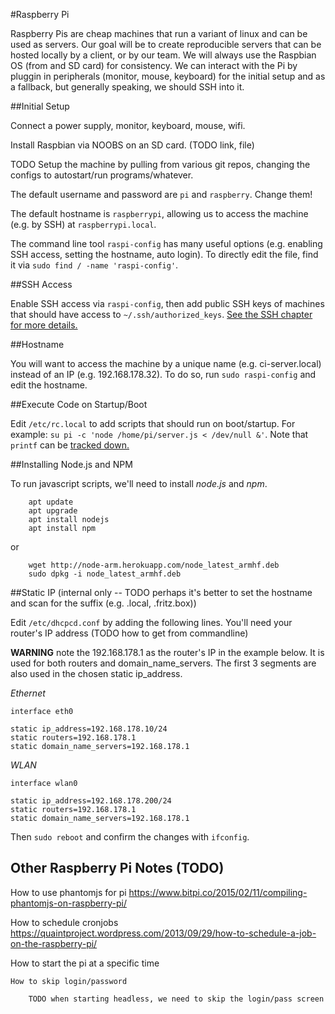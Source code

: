 #Raspberry Pi

Raspberry Pis are cheap machines that run a variant of linux and can be used as servers. Our goal will be to create reproducible servers that can be hosted locally by a client, or by our team. We will always use the Raspbian OS (from and SD card) for consistency. We can interact with the Pi by pluggin in peripherals (monitor, mouse, keyboard) for the initial setup and as a fallback, but generally speaking, we should SSH into it.


##Initial Setup

Connect a power supply, monitor, keyboard, mouse, wifi.

Install Raspbian via NOOBS on an SD card. (TODO link, file)

TODO Setup the machine by pulling from various git repos, changing the configs to autostart/run programs/whatever.

The default username and password are `pi` and `raspberry`. Change them!

The default hostname is `raspberrypi`, allowing us to access the machine (e.g. by SSH) at `raspberrypi.local`.

The command line tool `raspi-config` has many useful options (e.g. enabling SSH access, setting the hostname, auto login). To directly edit the file, find it via `sudo find / -name 'raspi-config'`.

##SSH Access

Enable SSH access via `raspi-config`, then add public SSH keys of machines that should have access to `~/.ssh/authorized_keys`. [See the SSH chapter for more details.](./chapters/ssh.md)


##Hostname

You will want to access the machine by a unique name (e.g. ci-server.local) instead of an IP (e.g. 192.168.178.32). To do so, run `sudo raspi-config` and edit the hostname.


##Execute Code on Startup/Boot

Edit `/etc/rc.local` to add scripts that should run on boot/startup. For example: `su pi -c 'node /home/pi/server.js < /dev/null &'`. Note that `printf` can be [tracked down.](https://askubuntu.com/questions/575913/what-does-printf-do-in-rc-local)


##Installing Node.js and NPM

To run javascript scripts, we'll need to install *node.js* and *npm*.
```
	apt update
	apt upgrade
	apt install nodejs
	apt install npm
```
or
```
	wget http://node-arm.herokuapp.com/node_latest_armhf.deb 
	sudo dpkg -i node_latest_armhf.deb
```

##Static IP (internal only -- TODO perhaps it's better to set the hostname and scan for the suffix (e.g. .local, .fritz.box))

Edit `/etc/dhcpcd.conf` by adding the following lines. You'll need your router's IP address (TODO how to get from commandline)

**WARNING** note the 192.168.178.1 as the router's IP in the example below. It is used for both routers and domain_name_servers. The first 3 segments are also used in the chosen static ip_address.

*Ethernet*
```
interface eth0

static ip_address=192.168.178.10/24
static routers=192.168.178.1
static domain_name_servers=192.168.178.1
```

*WLAN*
```
interface wlan0

static ip_address=192.168.178.200/24
static routers=192.168.178.1
static domain_name_servers=192.168.178.1
```

Then `sudo reboot` and confirm the changes with `ifconfig`.


## Other Raspberry Pi Notes (TODO)

  How to use phantomjs for pi
	  https://www.bitpi.co/2015/02/11/compiling-phantomjs-on-raspberry-pi/
  
  How to schedule cronjobs
  	https://quaintproject.wordpress.com/2013/09/29/how-to-schedule-a-job-on-the-raspberry-pi/

  How to start the pi at a specific time


	How to skip login/password

		TODO when starting headless, we need to skip the login/pass screen
